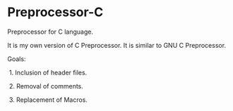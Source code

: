 # Preprocessor-C
Preprocessor for C language.

It is my own version of C Preprocessor. It is similar to GNU C Preprocessor.

Goals:

  1. Inclusion of header files.
  
  2. Removal of comments.
  
  3. Replacement of Macros.
  
